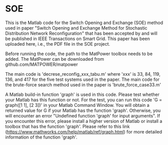 # SOE
This is the Matlab code for the Switch Opening and Exchange (SOE) method used in paper "Switch Opening and Exchange Method for Stochastic Distribution Network Reconfiguration" that has been accepted by and will be published in IEEE Transactions on Smart Grid. This paper has been uploaded here, i.e., the PDF file in the SOE project.

Before running the code, the path to the MatPower toolbox needs to be added. The MatPower can be downloaded from github.com/MATPOWER/matpower

The main code is 'decrese_reconfig_xxx_tabu.m' where 'xxx' is 33, 84, 119, 136, and 417 for the five test systems used in the paper. The main code for the brute-force search method used in the paper is 'brute_force_case33.m'

A Matlab build-in function 'graph' is used in this code. Please test whether your Matlab has this function or not. For the test, you can run this code 'G = graph([1 1], [2 3])' in your Matlab Command Window. You will obtain a returned value for G if your Matlab has the function 'graph'. Otherwise, you will encounter an error "Undefined function 'graph' for input arguments". If you encounter this error, please install a higher version of Matlab or install a toolbox that has the function 'graph'. Please refer to this link (https://www.mathworks.com/help/matlab/ref/graph.html) for more detailed information of the function 'graph'.

